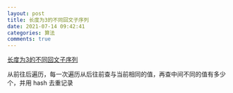 ```yaml
---
layout: post
title: 长度为3的不同回文子序列
date: 2021-07-14 09:42:41
categories: 算法
comments: true
---
```


[长度为3的不同回文子序列](https://leetcode-cn.com/problems/unique-length-3-palindromic-subsequences/)
<!-- more -->

从前往后遍历，每一次遍历从后往前查与当前相同的值，再查中间不同的值有多少个，并用 hash 去重记录